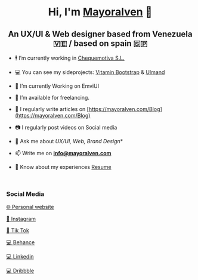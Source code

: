 <br>
<h1 align="center">Hi, I'm <a href="https://mayoralven.com/" target="blank">
Mayoralven</a> 🤠</h1>
<h2 align="center">An UX/UI & Web designer based from Venezuela 🇻🇪 / based on spain 🇸🇵</h2>



- 🕴️ I’m currently working in <a href="https://www.chequemotiva.com/" target="blank">Chequemotiva S.L.</a>

- 💻 You can see my sideprojects: <a href="https://vitamin.mayoralven.com/" target="blank">Vitamin Bootstrap</a> & <a href="https://uimand.top/" target="blank">UImand</a>
  
- 🧭 I’m currently Working on EmviUI

- 🤝 I’m available for freelancing.

- 📝 I regularly write articles on [https://mayoralven.com/Blog](https://mayoralven.com/Blog)

- 📷 I regularly post videos on Social media

- 💬 Ask me about *UX/UI, Web, Brand Design**

- 📫 Write me on **info@mayoralven.com**

- 📄 Know about my experiences <a href="https://mayoralven.com/proyectos/" target="blank">Resume</a>
<br/>
<h3 align="left" >Social Media</h3>

<a href="https://mayoralven.com/" target="blank">🌐 Personal website </a>

<a href="https://www.instagram.com/mayoralven_ux/" target="blank">📱 Instagram </a>

<a href="https://www.tiktok.com/@mayoralven" target="blank">📱 Tik Tok </a>

<a href="https://www.behance.net/mayoral_ven" target="blank">💻 Behance </a>

<a href="https://www.linkedin.com/in/mayoralven/" target="blank">💻 Linkedin </a>

<a href="https://dribbble.com/MayoralVen" target="blank">💻 Dribbble </a>


<br><br>
